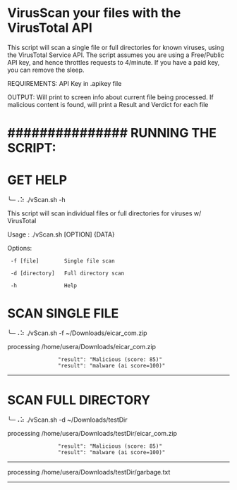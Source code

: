 # VirusScan your files with the VirusTotal API

 This script will scan a single file or full directories for known viruses, using the VirusTotal Service API.
 The script assumes you are using a Free/Public API key, and hence throttles requests to 4/minute.  If you have
   a paid key, you can remove the sleep.

 REQUIREMENTS: API Key in .apikey file

 OUTPUT: Will print to screen info about current file being processed.
   If malicious content is found, will print a Result and Verdict for each file 


# ############### RUNNING THE SCRIPT: 

# GET HELP
╰─⠠⠵ ./vScan.sh -h

This script will scan individual files or full directories for viruses w/ VirusTotal

Usage : ./vScan.sh [OPTION] {DATA}

  Options:
  
     -f [file]        Single file scan
     
     -d [directory]   Full directory scan
     
     -h               Help
     
# SCAN SINGLE FILE
╰─⠠⠵ ./vScan.sh -f ~/Downloads/eicar_com.zip

processing /home/usera/Downloads/eicar_com.zip

                    "result": "Malicious (score: 85)"
                    "result": "malware (ai score=100)"
-------------------------


# SCAN FULL DIRECTORY
╰─⠠⠵ ./vScan.sh -d ~/Downloads/testDir 

processing /home/usera/Downloads/testDir/eicar_com.zip

                    "result": "Malicious (score: 85)"
                    "result": "malware (ai score=100)"
-------------------------
processing /home/usera/Downloads/testDir/garbage.txt


-------------------------

